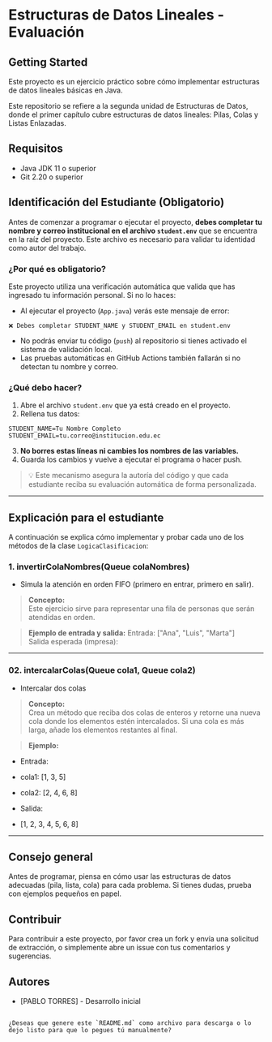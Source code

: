 # Estructuras de Datos Lineales - Evaluación 

## Getting Started

Este proyecto es un ejercicio práctico sobre cómo implementar estructuras de datos lineales básicas en Java. 

Este repositorio se refiere a la segunda unidad de Estructuras de Datos, donde el primer capítulo cubre estructuras de datos lineales: Pilas, Colas y Listas Enlazadas.

## Requisitos
- Java JDK 11 o superior
- Git 2.20 o superior


## Identificación del Estudiante (Obligatorio)

Antes de comenzar a programar o ejecutar el proyecto, **debes completar tu nombre y correo institucional en el archivo `student.env`** que se encuentra en la raíz del proyecto. Este archivo es necesario para validar tu identidad como autor del trabajo.

### ¿Por qué es obligatorio?

Este proyecto utiliza una verificación automática que valida que has ingresado tu información personal. Si no lo haces:

- Al ejecutar el proyecto (`App.java`) verás este mensaje de error:
```
❌ Debes completar STUDENT_NAME y STUDENT_EMAIL en student.env
```
- No podrás enviar tu código (`push`) al repositorio si tienes activado el sistema de validación local.
- Las pruebas automáticas en GitHub Actions también fallarán si no detectan tu nombre y correo.

### ¿Qué debo hacer?

1. Abre el archivo `student.env` que ya está creado en el proyecto.
2. Rellena tus datos:

```
STUDENT_NAME=Tu Nombre Completo
STUDENT_EMAIL=tu.correo@institucion.edu.ec
```


3. **No borres estas líneas ni cambies los nombres de las variables.**
4. Guarda los cambios y vuelve a ejecutar el programa o hacer push.

> 💡 Este mecanismo asegura la autoría del código y que cada estudiante reciba su evaluación automática de forma personalizada.

---



## Explicación para el estudiante

A continuación se explica cómo implementar y probar cada uno de los métodos de la clase `LogicaClasificacion`:


### 1. invertirColaNombres(Queue<String> colaNombres)

- Simula la atención en orden FIFO (primero en entrar, primero en salir).

> **Concepto:**  
Este ejercicio sirve para representar una fila de personas que serán atendidas en orden.

> **Ejemplo de entrada y salida:**
Entrada: ["Ana", "Luis", "Marta"]  
Salida esperada (impresa):  

---

### 02. intercalarColas(Queue<Integer> cola1, Queue<Integer> cola2) 
-  Intercalar dos colas

> **Concepto:**  
Crea un método que reciba dos colas de enteros y retorne una nueva cola donde los elementos estén intercalados. Si una cola es más larga, añade los elementos restantes al final.

> **Ejemplo:**


 * Entrada:
 *   cola1: [1, 3, 5]
 *   cola2: [2, 4, 6, 8]


  * Salida:
 *   [1, 2, 3, 4, 5, 6, 8]
 
---

## Consejo general

Antes de programar, piensa en cómo usar las estructuras de datos adecuadas (pila, lista, cola) para cada problema. Si tienes dudas, prueba con ejemplos pequeños en papel.

## Contribuir

Para contribuir a este proyecto, por favor crea un fork y envía una solicitud de extracción, o simplemente abre un issue con tus comentarios y sugerencias.

## Autores

- [PABLO TORRES] - Desarrollo inicial
```

¿Deseas que genere este `README.md` como archivo para descarga o lo dejo listo para que lo pegues tú manualmente?
